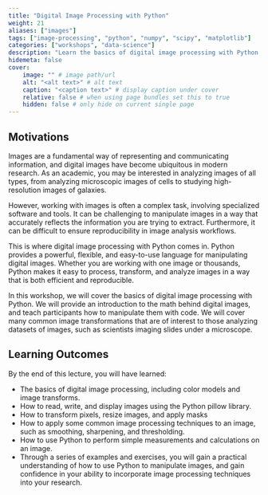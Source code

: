 ```yaml
---
title: "Digital Image Processing with Python"
weight: 21
aliases: ["images"]
tags: ["image-processing", "python", "numpy", "scipy", "matplotlib"]
categories: ["workshops", "data-science"]
description: "Learn the basics of digital image processing with Python, including the math behind images and common transformations."
hidemeta: false
cover:
    image: "" # image path/url
    alt: "<alt text>" # alt text
    caption: "<caption text>" # display caption under cover
    relative: false # when using page bundles set this to true
    hidden: false # only hide on current single page
---
```



## Motivations
Images are a fundamental way of representing and communicating information, and digital images have become ubiquitous in modern research. As an academic, you may be interested in analyzing images of all types, from analyzing microscopic images of cells to studying high-resolution images of galaxies.

However, working with images is often a complex task, involving specialized software and tools. It can be challenging to manipulate images in a way that accurately reflects the information you are trying to extract. Furthermore, it can be difficult to ensure reproducibility in image analysis workflows.

This is where digital image processing with Python comes in. Python provides a powerful, flexible, and easy-to-use language for manipulating digital images. Whether you are working with one image or thousands, Python makes it easy to process, transform, and analyze images in a way that is both efficient and reproducible.

In this workshop, we will cover the basics of digital image processing with Python. We will provide an introduction to the math behind digital images, and teach participants how to manipulate them with code. We will cover many common image transformations that are of interest to those analyzing datasets of images, such as scientists imaging slides under a microscope.


## Learning Outcomes
By the end of this lecture, you will have learned:

- The basics of digital image processing, including color models and image transforms.
- How to read, write, and display images using the Python pillow library.
- How to transform pixels, resize images, and apply masks
- How to apply some common image processing techniques to an image, such as smoothing, sharpening, and thresholding.
- How to use Python to perform simple measurements and calculations on an image.
- Through a series of examples and exercises, you will gain a practical understanding of how to use Python to manipulate images, and gain confidence in your ability to incorporate image processing techniques into your research.